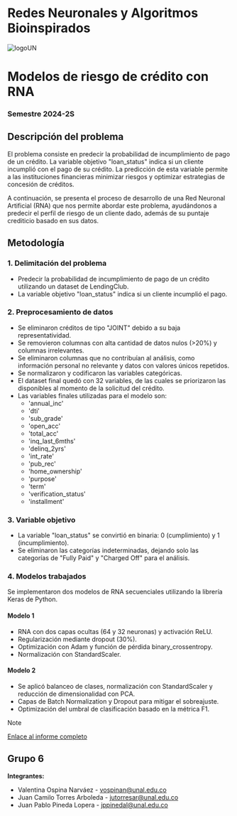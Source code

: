 # Redes Neuronales y Algoritmos Bioinspirados

![logoUN](https://github.com/user-attachments/assets/6a75b35f-c2f7-425e-8a39-6d1384be3244)

# Modelos de riesgo de crédito con RNA
### Semestre 2024-2S

## Descripción del problema

El problema consiste en predecir la probabilidad de incumplimiento de pago de un crédito. La variable objetivo "loan_status" 
indica si un cliente incumplió con el pago de su crédito. La predicción de esta variable permite a las instituciones financieras 
minimizar riesgos y optimizar estrategias de concesión de créditos.

A continuación, se presenta el proceso de desarrollo de una Red Neuronal Artificial (RNA) que nos permite abordar este problema, 
ayudándonos a predecir el perfil de riesgo de un cliente dado, además de su puntaje crediticio basado en sus datos.

## Metodología

### 1. Delimitación del problema
- Predecir la probabilidad de incumplimiento de pago de un crédito utilizando un dataset de LendingClub.
- La variable objetivo "loan_status" indica si un cliente incumplió el pago.

### 2. Preprocesamiento de datos
- Se eliminaron créditos de tipo "JOINT" debido a su baja representatividad.
- Se removieron columnas con alta cantidad de datos nulos (>20%) y columnas irrelevantes.
- Se eliminaron columnas que no contribuían al análisis, como información personal no relevante y datos con valores únicos repetidos.
- Se normalizaron y codificaron las variables categóricas.
- El dataset final quedó con 32 variables, de las cuales se priorizaron las disponibles al momento de la solicitud del crédito. 
- Las variables finales utilizadas para el modelo son: 
  - 'annual_inc'
  - 'dti'
  - 'sub_grade'
  - 'open_acc'
  - 'total_acc'
  - 'inq_last_6mths'
  - 'delinq_2yrs'
  - 'int_rate'
  - 'pub_rec'
  - 'home_ownership'
  - 'purpose'
  - 'term'
  - 'verification_status'
  - 'installment'

### 3. Variable objetivo
- La variable "loan_status" se convirtió en binaria: 0 (cumplimiento) y 1 (incumplimiento).
- Se eliminaron las categorías indeterminadas, dejando solo las categorías de "Fully Paid" y "Charged Off" para el análisis.

### 4. Modelos trabajados
Se implementaron dos modelos de RNA secuenciales utilizando la librería Keras de Python.

#### Modelo 1
- RNA con dos capas ocultas (64 y 32 neuronas) y activación ReLU.
- Regularización mediante dropout (30%).
- Optimización con Adam y función de pérdida binary_crossentropy.
- Normalización con StandardScaler.

#### Modelo 2
- Se aplicó balanceo de clases, normalización con StandardScaler y reducción de dimensionalidad con PCA.
- Capas de Batch Normalization y Dropout para mitigar el sobreajuste.
- Optimización del umbral de clasificación basado en la métrica F1.

> [!NOTE]  
> [Enlace al informe completo](https://candy-monkey-1cd.notion.site/Trabajo-02-Modelos-de-riesgo-de-cr-dito-con-RNA-1897a8b98a1980bd96a6c5fe84c84960)

## Grupo 6
**Integrantes:**
- Valentina Ospina Narváez - vospinan@unal.edu.co
- Juan Camilo Torres Arboleda - jutorresar@unal.edu.co
- Juan Pablo Pineda Lopera - jppinedal@unal.edu.co
